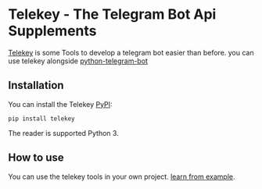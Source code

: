 # Telekey - The Telegram Bot Api Supplements

[Telekey](/) is some Tools to develop a telegram bot easier than before.
you can use telekey alongside [python-telegram-bot](https://github.com/python-telegram-bot/python-telegram-bot)

## Installation

You can install the Telekey [PyPI](https://pypi.org/project/telekey/):

    pip install telekey

The reader is supported Python 3.

## How to use

You can use the telekey tools in your own project.
[learn from example](/example).
